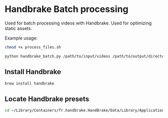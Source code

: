 # Handbrake Batch processing

Used for batch processing videos with Handbrake. Used for optimizing static assets.

Example usage:

```bash
chmod +x process_files.sh
```

```bash
python handbrake_batch.py /path/to/input/videos /path/to/output/directory --preset /path/to/your/preset.json
```

## Install Handbrake

```bash
brew install handbrake
```

## Locate Handbrake presets

```bash
cd ~/Library/Containers/fr.handbrake.HandBrake/Data/Library/Application\ Support/HandBrake/UserPresets.json
```
